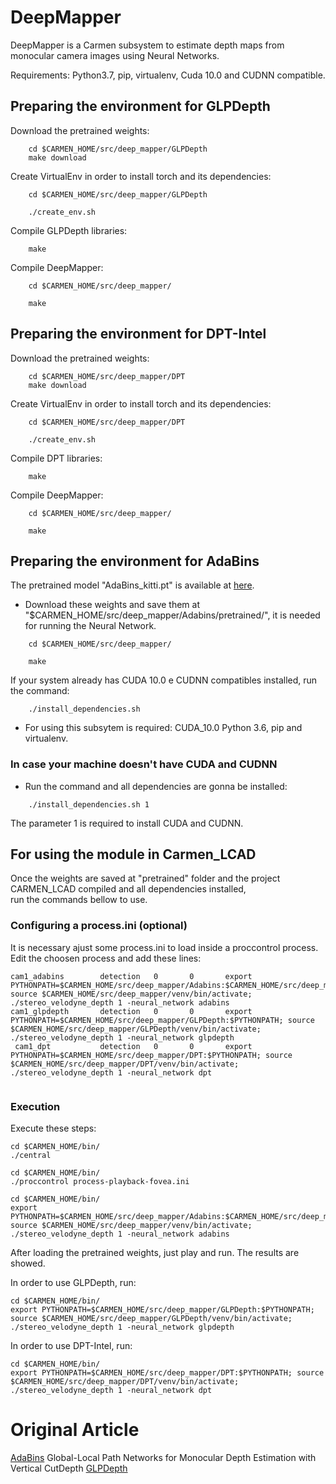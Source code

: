 # DeepMapper

DeepMapper is a Carmen subsystem to estimate depth maps from monocular camera images using Neural Networks. 

Requirements: Python3.7, pip, virtualenv, Cuda 10.0 and CUDNN compatible.

## Preparing the environment for GLPDepth

Download the pretrained weights:

```shell
    cd $CARMEN_HOME/src/deep_mapper/GLPDepth
    make download
```

Create VirtualEnv in order to install torch and its dependencies:
```shell
    cd $CARMEN_HOME/src/deep_mapper/GLPDepth
```
```shell
    ./create_env.sh
```
Compile GLPDepth libraries:
```shell
    make
```
Compile DeepMapper:
```shell
    cd $CARMEN_HOME/src/deep_mapper/
```
```shell
    make
```

## Preparing the environment for DPT-Intel

Download the pretrained weights:

```shell
    cd $CARMEN_HOME/src/deep_mapper/DPT
    make download
```

Create VirtualEnv in order to install torch and its dependencies:
```shell
    cd $CARMEN_HOME/src/deep_mapper/DPT
```
```shell
    ./create_env.sh
```
Compile DPT libraries:
```shell
    make
```
Compile DeepMapper:
```shell
    cd $CARMEN_HOME/src/deep_mapper/
```
```shell
    make
```

## Preparing the environment for AdaBins

The pretrained model "AdaBins_kitti.pt" is available at [here](https://1drv.ms/u/s!AuWRnPR26byUmfRxBQ327hc8eXse2Q?e=AQuYZw).
* Download these weights and save them at "$CARMEN_HOME/src/deep_mapper/Adabins/pretrained/", it is needed for running the Neural Network.


```shell
    cd $CARMEN_HOME/src/deep_mapper/
```
```shell
    make
```
If your system already has CUDA 10.0 e CUDNN compatibles installed, run the command:
```shell
    ./install_dependencies.sh
```

* For using this subsytem is required: CUDA_10.0 Python 3.6, pip and virtualenv.

### In case your machine doesn't have CUDA and CUDNN
* Run the command and all dependencies are gonna be installed:
```shell
    ./install_dependencies.sh 1
```
The parameter 1 is required to install CUDA and CUDNN.


## For using the module in Carmen_LCAD

 Once the weights are saved at "pretrained" folder and the project CARMEN_LCAD compiled and all dependencies installed, <br/>
 run the commands bellow to use. 
 
### Configuring a process.ini (optional)
It is necessary ajust some process.ini to load inside a proccontrol process. Edit the choosen process and add these lines:
```
cam1_adabins		detection	0		0		export PYTHONPATH=$CARMEN_HOME/src/deep_mapper/Adabins:$CARMEN_HOME/src/deep_mapper/Adabins/models/:$PYTHONPATH; source $CARMEN_HOME/src/deep_mapper/venv/bin/activate; ./stereo_velodyne_depth 1 -neural_network adabins
cam1_glpdepth	    detection	0		0		export PYTHONPATH=$CARMEN_HOME/src/deep_mapper/GLPDepth:$PYTHONPATH; source $CARMEN_HOME/src/deep_mapper/GLPDepth/venv/bin/activate; ./stereo_velodyne_depth 1 -neural_network glpdepth
 cam1_dpt           detection   0       0       export PYTHONPATH=$CARMEN_HOME/src/deep_mapper/DPT:$PYTHONPATH; source $CARMEN_HOME/src/deep_mapper/DPT/venv/bin/activate; ./stereo_velodyne_depth 1 -neural_network dpt
 
```

### Execution
Execute these steps:
```shell
cd $CARMEN_HOME/bin/
./central
```
```shell
cd $CARMEN_HOME/bin/
./proccontrol process-playback-fovea.ini
```
```shell
cd $CARMEN_HOME/bin/
export PYTHONPATH=$CARMEN_HOME/src/deep_mapper/Adabins:$CARMEN_HOME/src/deep_mapper/Adabins/models/:$PYTHONPATH; source $CARMEN_HOME/src/deep_mapper/venv/bin/activate; ./stereo_velodyne_depth 1 -neural_network adabins
```
After loading the pretrained weights, just play and run. The results are showed.

In order to use GLPDepth, run:
```shell
cd $CARMEN_HOME/bin/
export PYTHONPATH=$CARMEN_HOME/src/deep_mapper/GLPDepth:$PYTHONPATH; source $CARMEN_HOME/src/deep_mapper/GLPDepth/venv/bin/activate; ./stereo_velodyne_depth 1 -neural_network glpdepth
```

In order to use DPT-Intel, run:
```shell
cd $CARMEN_HOME/bin/
export PYTHONPATH=$CARMEN_HOME/src/deep_mapper/DPT:$PYTHONPATH; source $CARMEN_HOME/src/deep_mapper/DPT/venv/bin/activate; ./stereo_velodyne_depth 1 -neural_network dpt
```


# Original Article
[AdaBins](https://arxiv.org/abs/2011.14141)
Global-Local Path Networks for Monocular Depth Estimation with Vertical CutDepth [GLPDepth](https://arxiv.org/abs/2201.07436)
